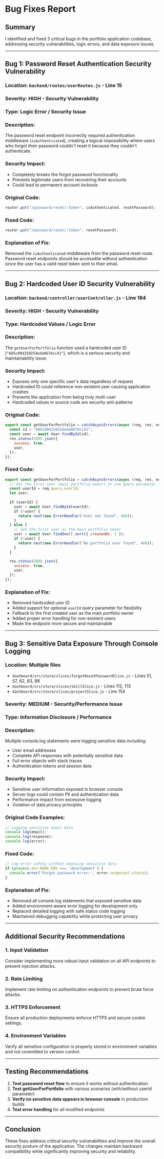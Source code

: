 # Bug Fixes Report

## Summary
I identified and fixed 3 critical bugs in the portfolio application codebase, addressing security vulnerabilities, logic errors, and data exposure issues.

---

## Bug 1: Password Reset Authentication Security Vulnerability

### **Location**: `backend/routes/userRoutes.js` - Line 15
### **Severity**: HIGH - Security Vulnerability
### **Type**: Logic Error / Security Issue

### **Description**:
The password reset endpoint incorrectly required authentication middleware (`isAuthenticated`), creating a logical impossibility where users who forgot their password couldn't reset it because they couldn't authenticate.

### **Security Impact**:
- Completely breaks the forgot password functionality
- Prevents legitimate users from recovering their accounts
- Could lead to permanent account lockouts

### **Original Code**:
```javascript
router.put("/password/reset/:token", isAuthenticated, resetPassword);
```

### **Fixed Code**:
```javascript
router.put("/password/reset/:token", resetPassword);
```

### **Explanation of Fix**:
Removed the `isAuthenticated` middleware from the password reset route. Password reset endpoints should be accessible without authentication since the user has a valid reset token sent to their email.

---

## Bug 2: Hardcoded User ID Security Vulnerability

### **Location**: `backend/controller/userController.js` - Line 184
### **Severity**: HIGH - Security Vulnerability
### **Type**: Hardcoded Values / Logic Error

### **Description**:
The `getUserForPortfolio` function used a hardcoded user ID (`"685c094250254eda067dcc41"`), which is a serious security and maintainability issue.

### **Security Impact**:
- Exposes only one specific user's data regardless of request
- Hardcoded ID could reference non-existent user causing application crashes
- Prevents the application from being truly multi-user
- Hardcoded values in source code are security anti-patterns

### **Original Code**:
```javascript
export const getUserForPortfolio = catchAsyncErrors(async (req, res, next) => {
  const id = "685c094250254eda067dcc41";
  const user = await User.findById(id);
  res.status(200).json({
    success: true,
    user,
  });
});
```

### **Fixed Code**:
```javascript
export const getUserForPortfolio = catchAsyncErrors(async (req, res, next) => {
  // Get the first user (main portfolio owner) or use query parameter for specific user
  const userId = req.query.userId;
  let user;
  
  if (userId) {
    user = await User.findById(userId);
    if (!user) {
      return next(new ErrorHandler("User not found", 404));
    }
  } else {
    // Get the first user as the main portfolio owner
    user = await User.findOne().sort({ createdAt: 1 });
    if (!user) {
      return next(new ErrorHandler("No portfolio user found", 404));
    }
  }
  
  res.status(200).json({
    success: true,
    user,
  });
});
```

### **Explanation of Fix**:
- Removed hardcoded user ID
- Added support for optional `userId` query parameter for flexibility
- Fallback to the first created user as the main portfolio owner
- Added proper error handling for non-existent users
- Made the endpoint more secure and maintainable

---

## Bug 3: Sensitive Data Exposure Through Console Logging

### **Location**: Multiple files
- `dashboard/src/store/slices/forgotResetPasswordSlice.js` - Lines 51, 57, 62, 83, 88
- `dashboard/src/store/slices/skillSlice.js` - Lines 112, 113
- `dashboard/src/store/slices/projectSlice.js` - Line 154

### **Severity**: MEDIUM - Security/Performance Issue
### **Type**: Information Disclosure / Performance

### **Description**:
Multiple console.log statements were logging sensitive data including:
- User email addresses
- Complete API responses with potentially sensitive data
- Full error objects with stack traces
- Authentication tokens and session data

### **Security Impact**:
- Sensitive user information exposed in browser console
- Server logs could contain PII and authentication data
- Performance impact from excessive logging
- Violation of data privacy principles

### **Original Code Examples**:
```javascript
// Logging sensitive email data
console.log(email);
console.log(response);
console.log(error);
```

### **Fixed Code**:
```javascript
// Log error safely without exposing sensitive data
if (process.env.NODE_ENV === 'development') {
  console.error('Forgot password error:', error.response?.status);
}
```

### **Explanation of Fix**:
- Removed all console.log statements that exposed sensitive data
- Added environment-aware error logging for development only
- Replaced detailed logging with safe status code logging
- Maintained debugging capability while protecting user privacy

---

## Additional Security Recommendations

### 1. **Input Validation**
Consider implementing more robust input validation on all API endpoints to prevent injection attacks.

### 2. **Rate Limiting**
Implement rate limiting on authentication endpoints to prevent brute force attacks.

### 3. **HTTPS Enforcement**
Ensure all production deployments enforce HTTPS and secure cookie settings.

### 4. **Environment Variables**
Verify all sensitive configuration is properly stored in environment variables and not committed to version control.

---

## Testing Recommendations

1. **Test password reset flow** to ensure it works without authentication
2. **Test getUserForPortfolio** with various scenarios (with/without userId parameter)
3. **Verify no sensitive data appears in browser console** in production builds
4. **Test error handling** for all modified endpoints

---

## Conclusion

These fixes address critical security vulnerabilities and improve the overall security posture of the application. The changes maintain backward compatibility while significantly improving security and reliability.